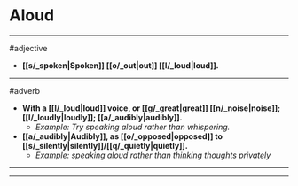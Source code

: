 # Aloud
---
#adjective
- **[[s/_spoken|Spoken]] [[o/_out|out]] [[l/_loud|loud]].**
---
#adverb
- **With a [[l/_loud|loud]] voice, or [[g/_great|great]] [[n/_noise|noise]]; [[l/_loudly|loudly]]; [[a/_audibly|audibly]].**
	- _Example: Try speaking aloud rather than whispering._
- **[[a/_audibly|Audibly]], as [[o/_opposed|opposed]] to [[s/_silently|silently]]/[[q/_quietly|quietly]].**
	- _Example: speaking aloud rather than thinking thoughts privately_
---
---
